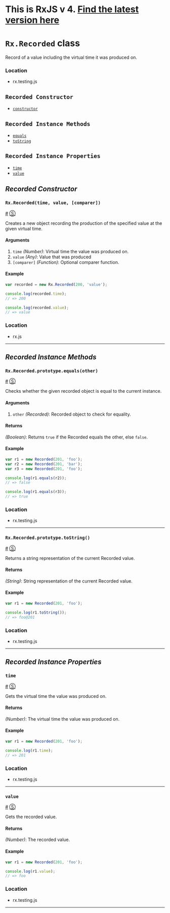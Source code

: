 # This is RxJS v 4. [Find the latest version here](https://github.com/reactivex/rxjs)
# `Rx.Recorded` class #

Record of a value including the virtual time it was produced on.

### Location

- rx.testing.js

## `Recorded Constructor` ##
- [`constructor`](#rxrecordedtime-value-comparer)

## `Recorded Instance Methods` ##
- [`equals`](#rxrecordedprototypeequalsother)
- [`toString`](#rxrecordedprototypetostring)

## `Recorded Instance Properties` ##
- [`time`](#time)
- [`value`](#value)

## _Recorded Constructor_ ##

### <a id="rxrecordedtime-value-comparer"></a>`Rx.Recorded(time, value, [comparer])`
<a href="#rxrecordedtime-value-comparer">#</a> [&#x24C8;](https://github.com/Reactive-Extensions/RxJS/blob/master/src/core/testing/recorded.js#L9-L13 "View in source")

Creates a new object recording the production of the specified value at the given virtual time.

#### Arguments
1. `time` *(Number)*: Virtual time the value was produced on.
2. `value` *(Any)*: Value that was produced
3. `[comparer]` *(Function)*: Optional comparer function.

#### Example
```js
var recorded = new Rx.Recorded(200, 'value');

console.log(recorded.time);
// => 200

console.log(recorded.value);
// => value
```

### Location

- rx.js

* * *

## _Recorded Instance Methods_ ##

### <a id="rxrecordedprototypeequalsother"></a>`Rx.Recorded.prototype.equals(other)`
<a href="#rxrecordedprototypeequalsother">#</a> [&#x24C8;](https://github.com/Reactive-Extensions/RxJS/blob/master/src/core/testing/recorded.js#L21-L23 "View in source")

Checks whether the given recorded object is equal to the current instance.

#### Arguments
1. `other` *(Recorded)*: Recorded object to check for equality.

#### Returns
*(Boolean)*: Returns `true` if the Recorded equals the other, else `false`.

#### Example

```js
var r1 = new Recorded(201, 'foo');
var r2 = new Recorded(201, 'bar');
var r3 = new Recorded(201, 'foo');

console.log(r1.equals(r2));
// => false

console.log(r1.equals(r3));
// => true
```

### Location

- rx.testing.js

* * *

### <a id="rxrecordedprototypetostring"></a>`Rx.Recorded.prototype.toString()`
<a href="#rxrecordedprototypeequalsother">#</a> [&#x24C8;](https://github.com/Reactive-Extensions/RxJS/blob/master/src/core/testing/recorded.js#L30-L32 "View in source")

Returns a string representation of the current Recorded value.

#### Returns
*(String)*: String representation of the current Recorded value.

#### Example

```js
var r1 = new Recorded(201, 'foo');

console.log(r1.toString());
// => foo@201
```

### Location

- rx.testing.js

* * *

## _Recorded Instance Properties_ ##

### <a id="time"></a>`time`
<a href="#time">#</a> [&#x24C8;](https://github.com/Reactive-Extensions/RxJS/blob/master/src/core/testing/recorded.js#L10 "View in source")

Gets the virtual time the value was produced on.

#### Returns
*(Number)*: The virtual time the value was produced on.

#### Example

```js
var r1 = new Recorded(201, 'foo');

console.log(r1.time);
// => 201
```

### Location

- rx.testing.js

* * *

### <a id="value"></a>`value`
<a href="#value">#</a> [&#x24C8;](https://github.com/Reactive-Extensions/RxJS/blob/master/src/core/testing/recorded.js#L11 "View in source")

Gets the recorded value.

#### Returns
*(Number)*: The recorded value.

#### Example

```js
var r1 = new Recorded(201, 'foo');

console.log(r1.value);
// => foo
```

### Location

- rx.testing.js

* * *
